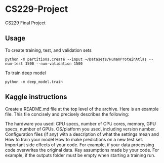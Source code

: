 # CS229-Project
CS229 Final Project


## Usage

To create training, test, and validation sets

    python -m partitions.create --input ~/Datasets/HumanProteinAtlas --num-test 1500 --num-validation 1500


To train deep model

    python -m deep_model.train



## Kaggle instructions
Create a README.md file at the top level of the archive. Here is an example file. This file concisely and precisely describes the following:

The hardware you used: CPU specs, number of CPU cores, memory, GPU specs, number of GPUs.
OS/platform you used, including version number.
Configuration files (if any) with a description of what the settings mean and
How to train your model
How to make predictions on a new test set.
Important side effects of your code. For example, if your data processing code overwrites the original data.
Key assumptions made by your code. For example, if the outputs folder must be empty when starting a training run.
